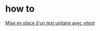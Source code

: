 # how to
[Mise en place d'un test unitaire avec vitest](https://docs.google.com/document/d/1GC3z8EajtpJdpsSikcS-wCqk_yJEeVGkqmxMZ8wr7fk/edit?usp=sharing)